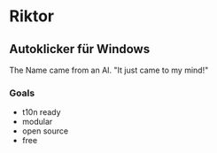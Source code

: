 # Riktor

## Autoklicker für Windows

The Name came from an AI. "It just came to my mind!"


### Goals

- t10n ready
- modular
- open source
- free
